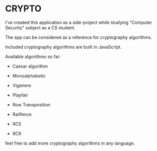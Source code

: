 # CRYPTO
I've created this application as a side-project while studying "Computer Security" subject as a CS student.

The spp can be considered as a reference for cryptography algorithms.

Included cryptography algorithms are built in JavaScript.

Available algorithms so far:

* Caesar algorithm

* Monoalphabetic

* Vigenere

* Playfair

* Row Transposition

* Railfence

* RC5

* RC6

feel free to add more cryptography algorithms in any language.
